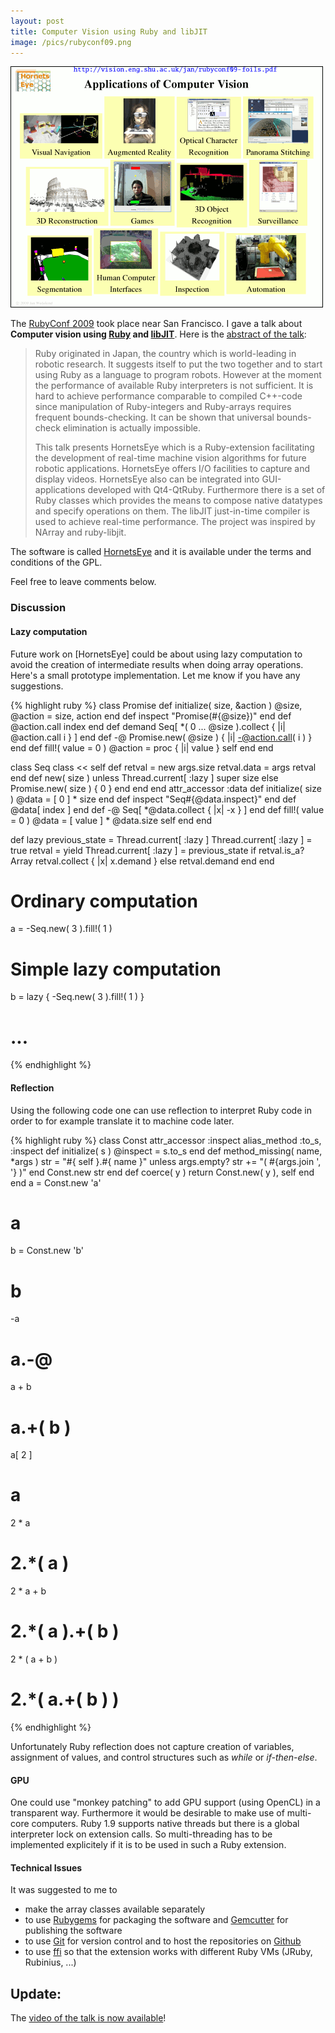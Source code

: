 ```yaml
---
layout: post
title: Computer Vision using Ruby and libJIT
image: /pics/rubyconf09.png
---
```

<span class="center"><a href="http://www.slideshare.net/wedesoft/rubyconf09"><img src="/pics/rubyconf09.png" width="500" alt=""/></a></span>

The [RubyConf 2009][Rubyconf] took place near San Francisco. I gave a talk about **Computer vision using [Ruby] and [libJIT]**. Here is the [abstract of the talk][talk]:

<blockquote>
<p>Ruby originated in Japan, the country which is world-leading in robotic research. It suggests itself to put the two together and to start using Ruby as a language to program robots. However at the moment the performance of available Ruby interpreters is not sufficient. It is hard to achieve performance comparable to compiled C++-code since manipulation of Ruby-integers and Ruby-arrays requires frequent bounds-checking. It can be shown that universal bounds-check elimination is actually impossible.</p>
<p>This talk presents HornetsEye which is a Ruby-extension facilitating the development of real-time machine vision algorithms for future robotic applications. HornetsEye offers I/O facilities to capture and display videos. HornetsEye also can be integrated into GUI-applications developed with Qt4-QtRuby. Furthermore there is a set of Ruby classes which provides the means to compose native datatypes and specify operations on them. The libJIT just-in-time compiler is used to achieve real-time performance. The project was inspired by NArray and ruby-libjit.</p>
</blockquote>

The software is called [HornetsEye] and it is available under the terms and conditions of the GPL.

Feel free to leave comments below.

<h3>Discussion</h3>
<h4>Lazy computation</h4>
Future work on [HornetsEye] could be about using lazy computation to avoid
the creation of intermediate results when doing array operations. Here's a
small prototype implementation. Let me know if you have any suggestions.

{% highlight ruby %}
class Promise
  def initialize( size, &action )
    @size, @action = size, action
  end
  def inspect
    "Promise(#{@size})"
  end
  def []( index )
    @action.call index
  end
  def demand
    Seq[ *( 0 ... @size ).collect { |i| @action.call i } ]
  end
  def -@
    Promise.new( @size ) { |i| -@action.call( i ) }
  end
  def fill!( value = 0 )
    @action = proc { |i| value }
    self
  end
end

class Seq
  class << self
    def []( *args )
      retval = new args.size
      retval.data = args
      retval
    end
    def new( size )
      unless Thread.current[ :lazy ]
        super size
      else
        Promise.new( size ) { 0 }
      end
    end
  end
  attr_accessor :data
  def initialize( size )
    @data = [ 0 ] * size
  end
  def inspect
    "Seq#{@data.inspect}"
  end
  def []( index )
    @data[ index ]
  end
  def -@
    Seq[ *@data.collect { |x| -x } ]
  end
  def fill!( value = 0 )
    @data = [ value ] * @data.size
    self
  end
end

def lazy
  previous_state = Thread.current[ :lazy ]
  Thread.current[ :lazy ] = true
  retval = yield
  Thread.current[ :lazy ] = previous_state
  if retval.is_a? Array
    retval.collect { |x| x.demand }
  else
    retval.demand
  end
end
# Ordinary computation
a = -Seq.new( 3 ).fill!( 1 )
# Simple lazy computation
b = lazy { -Seq.new( 3 ).fill!( 1 ) }
# ...
{% endhighlight %}

<h4>Reflection</h4>
Using the following code one can use reflection to interpret Ruby code in
order to for example translate it to machine code later.

{% highlight ruby %}
class Const
  attr_accessor :inspect
  alias_method :to_s, :inspect
  def initialize( s )
    @inspect = s.to_s
  end
  def method_missing( name, *args )
    str = "#{ self }.#{ name }"
    unless args.empty?
      str += "( #{args.join ', '} )"
    end
    Const.new str
  end
  def coerce( y )
    return Const.new( y ), self
  end
end
a = Const.new 'a'
# a
b = Const.new 'b'
# b
-a
# a.-@
a + b
# a.+( b )
a[ 2 ]
# a[]( 2 )
2 * a
# 2.*( a )
2 * a + b
# 2.*( a ).+( b )
2 * ( a + b )
# 2.*( a.+( b ) )
{% endhighlight %}


Unfortunately Ruby reflection does not capture creation of variables,
assignment of values, and control structures such as _while_ or _if-then-else_.

<h4>GPU</h4>
One could use "monkey patching" to add GPU support (using OpenCL) in a
transparent way. Furthermore it would be desirable to make use of multi-core
computers. Ruby 1.9 supports native threads but there is a global interpreter
lock on extension calls. So multi-threading has to be implemented explicitely
if it is to be used in such a Ruby extension.

<h4>Technical Issues</h4>
It was suggested to me to

* make the array classes available separately
* to use [Rubygems] for packaging the software and [Gemcutter] for publishing the software
* to use [Git] for version control and to host the repositories on [Github]
* to use [ffi] so that the extension works with different Ruby VMs (JRuby, Rubinius, ...)

<h2>Update:</h2>
The <a href="http://www.wedesoft.de/rubyconf09video.html">video of the talk is now available</a>!

[Ruby]: http://www.ruby-lang.org/
[libJIT]: http://freshmeat.net/projects/libjit/
[Rubyconf]: http://rubyconf.org/
[HornetsEye]: http://www.wedesoft.de/hornetseye-api/
[talk]: http://rubyconf.org/talks/15-computer-vision-using-ruby-and-lib-jit
[video]: http://confreaks.net/videos/164-rubyconf2009-computer-vision-using-ruby-and-libjit
[Rubygems]: http://docs.rubygems.org/
[Git]: http://git-scm.com/
[Github]: http://github.com/
[Gemcutter]: http://gemcutter.org/
[ffi]: http://rubyforge.org/projects/ffi/
